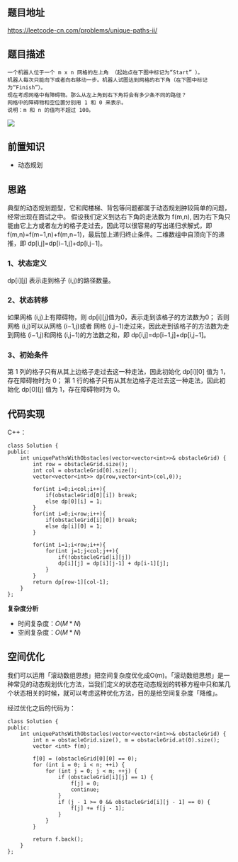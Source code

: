 ## 题目地址

https://leetcode-cn.com/problems/unique-paths-ii/

## 题目描述

```
一个机器人位于一个 m x n 网格的左上角 （起始点在下图中标记为“Start” ）。
机器人每次只能向下或者向右移动一步。机器人试图达到网格的右下角（在下图中标记为“Finish”）。
现在考虑网格中有障碍物。那么从左上角到右下角将会有多少条不同的路径？
网格中的障碍物和空位置分别用 1 和 0 来表示。
说明：m 和 n 的值均不超过 100。
```
![](https://assets.leetcode-cn.com/aliyun-lc-upload/uploads/2018/10/22/robot_maze.png)

## 前置知识

- 动态规划

## 思路

典型的动态规划题型，它和爬楼梯、背包等问题都属于动态规划肿较简单的问题，经常出现在面试之中。
假设我们定义到达右下角的走法数为 f(m,n), 因为右下角只能由它上方或者左方的格子走过去，因此可以很容易的写出递归求解式，即 f(m,n)=f(m−1,n)+f(m,n−1)，最后加上递归终止条件。二维数组中自顶向下的递推，即 dp[i,j]=dp[i−1,j]+dp[i,j−1]。

### 1、状态定义

dp[i][j] 表示走到格子 (i,j)的路径数量。

### 2、状态转移

如果网格 (i,j)上有障碍物，则 dp[i][j]值为0，表示走到该格子的方法数为0；
否则网格 (i,j)可以从网格 (i−1,j)或者 网格 (i,j−1)走过来，因此走到该格子的方法数为走到网格 (i−1,j)和网格 (i,j−1)的方法数之和，即 dp[i,j]=dp[i−1,j]+dp[i,j−1]。

### 3、初始条件

第 1 列的格子只有从其上边格子走过去这一种走法，因此初始化 dp[i][0] 值为 1，存在障碍物时为 0；
第 1 行的格子只有从其左边格子走过去这一种走法，因此初始化 dp[0][j] 值为 1，存在障碍物时为 0。

## 代码实现

C++：

```
class Solution {
public:
    int uniquePathsWithObstacles(vector<vector<int>>& obstacleGrid) {
        int row = obstacleGrid.size();
        int col = obstacleGrid[0].size();
        vector<vector<int>> dp(row,vector<int>(col,0));

        for(int i=0;i<col;i++){
            if(obstacleGrid[0][i]) break;
            else dp[0][i] = 1;
        }
        for(int i=0;i<row;i++){
            if(obstacleGrid[i][0]) break;
            else dp[i][0] = 1;
        }

        for(int i=1;i<row;i++){
            for(int j=1;j<col;j++){
                if(!obstacleGrid[i][j])
                dp[i][j] = dp[i][j-1] + dp[i-1][j];
            }
        }
        return dp[row-1][col-1];
    }
};
```

**复杂度分析**

- 时间复杂度：$O(M * N)$
- 空间复杂度：$O(M * N)$

## 空间优化

我们可以运用「滚动数组思想」把空间复杂度优化成O(m)。「滚动数组思想」是一种常见的动态规划优化方法，当我们定义的状态在动态规划的转移方程中只和某几个状态相关的时候，就可以考虑这种优化方法，目的是给空间复杂度「降维」。

经过优化之后的代码为：
```
class Solution {
public:
    int uniquePathsWithObstacles(vector<vector<int>>& obstacleGrid) {
        int n = obstacleGrid.size(), m = obstacleGrid.at(0).size();
        vector <int> f(m);

        f[0] = (obstacleGrid[0][0] == 0);
        for (int i = 0; i < n; ++i) {
            for (int j = 0; j < m; ++j) {
                if (obstacleGrid[i][j] == 1) {
                    f[j] = 0;
                    continue;
                }
                if (j - 1 >= 0 && obstacleGrid[i][j - 1] == 0) {
                    f[j] += f[j - 1];
                }
            }
        }

        return f.back();
    }
};

```